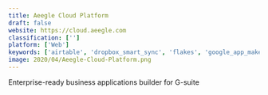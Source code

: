 ```yaml
---
title: Aeegle Cloud Platform
draft: false 
website: https://cloud.aeegle.com
classification: ['']
platform: ['Web']
keywords: ['airtable', 'dropbox_smart_sync', 'flakes', 'google_app_maker', 'google_cloud_search', 'happeo', 'jamboard', 'swiftype_site_search', 'wizehive_zengine']
image: 2020/04/Aeegle-Cloud-Platform.png
---
```

Enterprise-ready business applications builder for G-suite